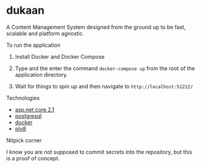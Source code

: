 # dukaan

A Content Management System designed from the ground up to be fast, scalable and platform agnostic.

To run the application

1. Install Docker and Docker Compose

2. Type and the enter the command `docker-compose up` from the root of the application directory.

3. Wait for things to spin up and then navigate to `http://localhost:51212/`

Technologies

- [asp.net core 2.1](https://docs.microsoft.com/en-us/aspnet/core/?view=aspnetcore-2.1)
- [postgresql](https://www.postgresql.org/)
- [docker](https://www.docker.com/)
- [plv8](https://github.com/plv8/plv8)

Nitpick corner

I know you are not supposed to commit secrets into the repository, but this is a proof of concept.
